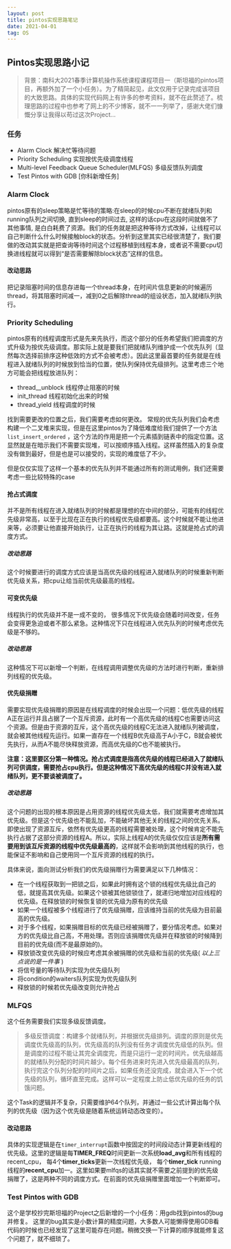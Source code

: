 ```yaml
---
layout: post
title: pintos实现思路笔记
date: 2021-04-01
tag: OS
---
```


## Pintos实现思路小记

> 背景：南科大2021春季计算机操作系统课程课程项目一（斯坦福的pintos项目，再额外加了一个小任务）。为了精简起见，此文仅用于记录完成该项目的大致思路。具体的实现代码网上有许多的参考资料，就不在此赘述了。梳理思路的过程中也参考了网上的不少博客，就不一一列举了，感谢大佬们慷慨分享让我得以苟过这次Project...

### 任务

* Alarm Clock 解决忙等待问题
* Priority Scheduling 实现按优先级调度线程
* Multi-level Feedback Queue Scheduler(MLFQS) 多级反馈队列调度
* Test Pintos with GDB [你科新增任务]

### Alarm Clock

pintos原有的sleep策略是忙等待的策略:在sleep的时候cpu不断在就绪队列和running队列之间切换, 直到sleep的时间过去, 这样的话cpu在这段时间就做不了其他事情, 是白白耗费了资源。我们的任务就是把这种等待方式改掉，让线程可以自己判断什么什么时候接触block的状态。分析到这里其实已经很清楚了，我们要做的改动其实就是把查询等待时间这个过程移植到线程本身，或者说不需要cpu切换进线程就可以得到“是否需要解除block状态”这样的信息。

#### 改动思路

把记录阻塞时间的信息存进每一个thread本身，在时间片信息更新的时候遍历thread，将其阻塞时间减一，减到0之后解除thread的组设状态，加入就绪队列执行。

### Priority Scheduling

pintos原有的线程调度形式是先来先执行，而这个部分的任务希望我们把调度的方式升级为按优先级调度。那实际上就是要我们把就绪队列维护成一个优先队列（显然每次选择前排序这种低效的方式不会被考虑）。因此这里最首要的任务就是在线程进入就绪队列的时候放到恰当的位置，使队列保持优先级排列。这里考虑三个地方可能会把线程放进队列：

* thread__unblock 线程停止阻塞的时候
* init_thread 线程初始化出来的时候
* thread_yield 线程调度的时候

找到需要更改的位置之后，我们需要考虑如何更改。 常规的优先队列我们会考虑构建一个二叉堆来实现，但是在这里pintos为了降低难度给我们提供了一个方法`list_insert_ordered` ，这个方法的作用是把一个元素插到链表中的指定位置。这显然就是在暗示我们不需要实现堆，可以按顺序插入线程。这样虽然插入的复杂度没有做到最好，但是也是可以接受的，实现的难度低了不少。

但是仅仅实现了这样一个基本的优先队列并不能通过所有的测试用例，我们还需要考虑一些比较特殊的case

#### 抢占式调度

并不是所有线程在进入就绪队列的时候都是理想的在中间的部分，可能有的线程优先级非常高，以至于比现在正在执行的线程优先级都要高。这个时候就不能让他进来等，必须要让他直接开始执行，让正在执行的线程为其让路。这就是抢占式的调度方式。

##### 改动思路

这个时候要进行的调度方式应该是当高优先级的线程进入就绪队列的时候重新判断优先级关系，把cpu让给当前优先级最高的线程。

#### 可变优先级

线程执行的优先级并不是一成不变的， 很多情况下优先级会随着时间改变，任务会变得更急迫或者不那么紧急。这种情况下只在线程进入优先队列的时候考虑优先级是不够的。

##### 改动思路

这种情况下可以新增一个判断，在线程调用调整优先级的方法时进行判断，重新排列线程的优先级。

#### 优先级捐赠

需要实现优先级捐赠的原因是在线程调度的时候会出现一个问题：低优先级的线程A正在运行并且占据了一个互斥资源，此时有一个高优先级的线程C也需要访问这个资源。但是由于资源的互斥，这个高优先级的线程C无法进入就绪队列被调度，就会被其他线程先运行。如果一直存在一个线程B优先级高于A小于C，B就会被优先执行，从而A不能尽快释放资源，而高优先级的C也不能被执行。

**注意：这里要区分第一种情况。抢占式调度是指高优先级的线程已经进入了就绪队列可供调度，需要抢占cpu执行。但是这种情况下高优先级的线程C并没有进入就绪队列，更不要谈被调度了。**

##### 改动思路

这个问题的出现的根本原因是占用资源的线程优先级太低，我们就需要考虑增加其优先级。但是这个优先级也不能乱加，不能破坏其他无关的线程之间的优先关系。即使出现了资源互斥，依然有优先级更高的线程需要被处理，这个时候肯定不能先执行占据了这部分资源的线程A。所以，实际上线程A的优先级仅仅应该是**所有需要用到该互斥资源的线程中优先级最高的**，这样就不会影响到其他线程的执行，也能保证不影响和自己使用同一个互斥资源的线程的执行。

具体来说，面向测试分析我们的优先级捐赠行为需要满足以下几种情况：

* 在一个线程获取到一把锁之后，如果此时拥有这个锁的线程优先级比自己的低，就提高其优先级。如果这个锁被其他锁锁住了，就递归地增加对应线程的优先级。在释放锁的时候恢复锁的优先级为原有的优先级
* 如果一个线程被多个线程进行了优先级捐赠，应该维持当前的优先级为目前最高的优先级。
* 对于多个线程，如果捐赠目标的优先级已经被捐赠了，要分情况考虑。如果对方的优先级比自己高，不用处理。否则应该捐赠优先级并在释放锁的时候降到目前的优先级(而不是最原始的)。
* 释放锁改变优先级的时候应考虑其余被捐赠的优先级和当前的优先级( *以上三点说的是一件事* )
* 将信号量的等待队列实现为优先级队列
* 将condition的waiters队列实现为优先级队列
* 释放锁的时候若优先级改变则允许抢占

### MLFQS

这个任务需要我们实现多级反馈调度。

> 多级反馈调度：构建多个就绪队列，并根据优先级排列。调度的原则是优先调度优先级高的队列，优先级高的队列没有任务才调度优先级低的队列。但是调度的过程不能让其完全调度完，而是只运行一定的时间片。优先级越高的就绪队列分配的时间片越少。每个任务进来时先进入优先级最高的队列，执行完这个队列分配的时间片之后，如果任务还没完成，就会进入下一个优先级的队列，循环直至完成。这样可以一定程度上防止低优先级的任务的饥饿问题。

这个Task的逻辑并不复杂，只需要维护64个队列，并通过一些公式计算出每个队列的优先级（因为这个优先级是随着系统运转动态改变的）。

#### 改动思路

具体的实现逻辑是在`timer_interrupt`函数中按固定的时间段动态计算更新线程的优先级。这里的逻辑是每**TIMER_FREQ**时间更新一次系统**load_avg**和所有线程的recent_cpu， 每4个**timer_ticks**更新一次线程优先级， 每个**timer_tick** running线程的**recent_cpu**加一。这里如果要mlfqs的话其实就不需要之前提到的优先级捐赠了，这是两种不同的调度方式。在前面的优先级捐赠里面增加一个判断即可。

### Test Pintos with GDB 

这个是学校抄完斯坦福的Project之后新增的一个小任务：用gdb找到pintos的bug并修复。 这里的bug其实是小数计算的精度问题，大多数人可能懒得使用GDB看代码的时候也已经发现了这里可能存在问题。稍微交换一下计算的顺序就能修复这个问题了，就不细琐了。

